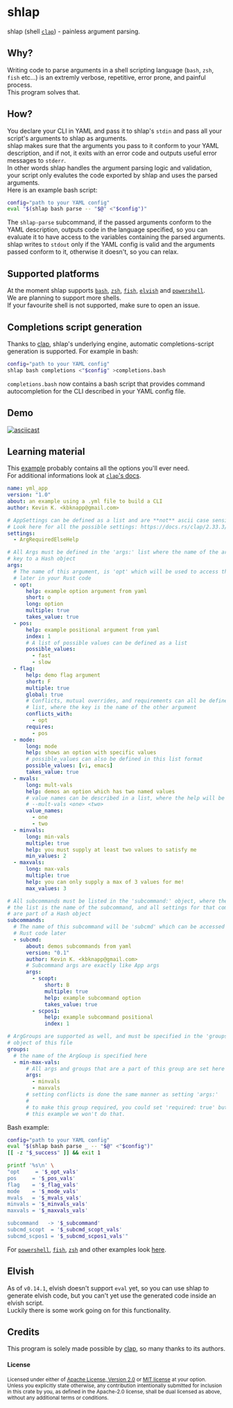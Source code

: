 # shlap

shlap (shell [`clap`][clap]) - painless argument parsing.

## Why?

Writing code to parse arguments in a shell scripting language (`bash`, `zsh`,
`fish` etc...) is an extremly verbose, repetitive, error prone, and painful
process.  
This program solves that.

## How?

You declare your CLI in YAML and pass it to shlap's `stdin` and pass all your
script's arguments to shlap as arguments.  
shlap makes sure that the arguments you pass to it conform to your YAML
description, and if not, it exits with an error code and outputs useful error
messages to `stderr`.  
In other words shlap handles the argument parsing logic and validation, your
script only evalutes the code exported by shlap and uses the parsed arguments.  
Here is an example bash script:

```bash
config="path to your YAML config"
eval "$(shlap bash parse -- "$@" <"$config")"
```

The `shlap-parse` subcommand, if the passed arguments conform to the YAML
description, outputs code in the language specified, so you can evaluate it to
have access to the variables containing the parsed arguments.  
shlap writes to `stdout` only if the YAML config is valid and the arguments
passed conform to it, otherwise it doesn't, so you can relax.

## Supported platforms

At the moment shlap supports <a href="examples/bash">`bash`</a>, <a
href="examples/zsh">`zsh`</a>, <a href="examples/fish">`fish`</a>, <a
href="examples/elvish">`elvish`</a> and <a
href="examples/pwsh">`powershell`</a>.  
We are planning to support more shells.  
If your favourite shell is not supported, make sure to open an issue.

## Completions script generation

Thanks to [clap](#clap), shlap's underlying engine, automatic
completions-script generation is supported.
For example in bash:

```bash
config="path to your YAML config"
shlap bash completions <"$config" >completions.bash
```

`completions.bash` now contains a bash script that provides command
autocompletion for the CLI described in your YAML config file.

## Demo

[![asciicast](https://asciinema.org/a/357515.svg)](https://asciinema.org/a/357515)

## Learning material

This
[example](https://github.com/clap-rs/clap/blob/v2.33.1/examples/17_yaml.yml)
probably contains all the options you'll ever need.  
For additional informations look at [`clap`'s docs](https://docs.rs/clap/2.33.3/clap).

```yaml
name: yml_app
version: "1.0"
about: an example using a .yml file to build a CLI
author: Kevin K. <kbknapp@gmail.com>

# AppSettings can be defined as a list and are **not** ascii case sensitive
# Look here for all the possible settings: https://docs.rs/clap/2.33.3/clap/enum.AppSettings.html
settings:
  - ArgRequiredElseHelp

# All Args must be defined in the 'args:' list where the name of the arg, is the
# key to a Hash object
args:
  # The name of this argument, is 'opt' which will be used to access the value
  # later in your Rust code
  - opt:
      help: example option argument from yaml
      short: o
      long: option
      multiple: true
      takes_value: true
  - pos:
      help: example positional argument from yaml
      index: 1
      # A list of possible values can be defined as a list
      possible_values:
        - fast
        - slow
  - flag:
      help: demo flag argument
      short: F
      multiple: true
      global: true
      # Conflicts, mutual overrides, and requirements can all be defined as a
      # list, where the key is the name of the other argument
      conflicts_with:
        - opt
      requires:
        - pos
  - mode:
      long: mode
      help: shows an option with specific values
      # possible_values can also be defined in this list format
      possible_values: [vi, emacs]
      takes_value: true
  - mvals:
      long: mult-vals
      help: demos an option which has two named values
      # value names can be described in a list, where the help will be shown
      # --mult-vals <one> <two>
      value_names:
        - one
        - two
  - minvals:
      long: min-vals
      multiple: true
      help: you must supply at least two values to satisfy me
      min_values: 2
  - maxvals:
      long: max-vals
      multiple: true
      help: you can only supply a max of 3 values for me!
      max_values: 3

# All subcommands must be listed in the 'subcommand:' object, where the key to
# the list is the name of the subcommand, and all settings for that command are
# are part of a Hash object
subcommands:
  # The name of this subcommand will be 'subcmd' which can be accessed in your
  # Rust code later
  - subcmd:
      about: demos subcommands from yaml
      version: "0.1"
      author: Kevin K. <kbknapp@gmail.com>
      # Subcommand args are exactly like App args
      args:
        - scopt:
            short: B
            multiple: true
            help: example subcommand option
            takes_value: true
        - scpos1:
            help: example subcommand positional
            index: 1

# ArgGroups are supported as well, and must be specified in the 'groups:'
# object of this file
groups:
  # the name of the ArgGoup is specified here
  - min-max-vals:
      # All args and groups that are a part of this group are set here
      args:
        - minvals
        - maxvals
      # setting conflicts is done the same manner as setting 'args:'
      #
      # to make this group required, you could set 'required: true' but for
      # this example we won't do that.
```

Bash example:

```bash
config="path to your YAML config"
eval "$(shlap bash parse _ -- "$@" <"$config")"
[[ -z "$_success" ]] && exit 1

printf '%s\n' \
"opt     = '$_opt_vals'
pos     = '$_pos_vals'
flag    = '$_flag_vals'
mode    = '$_mode_vals'
mvals   = '$_mvals_vals'
minvals = '$_minvals_vals'
maxvals = '$_maxvals_vals'

subcommand   -> '$_subcommand'
subcmd_scopt  = '$_subcmd_scopt_vals'
subcmd_scpos1 = '$_subcmd_scpos1_vals'"
```

For <a href="examples/pwsh">`powershell`</a>, <a
href="examples/fish">`fish`</a>, <a href="examples/zsh">`zsh`</a> and other
examples look <a href="examples">here</a>.

## Elvish

As of `v0.14.1`, elvish doesn't support `eval` yet, so you can use shlap to
generate elvish code, but you can't yet use the generated code inside an
elvish script.  
Luckily there is some work going on for this functionality.

## Credits

This program is solely made possible by [clap](#clap), so many thanks to its
authors.

#### License

<sup>
Licensed under either of <a href="LICENSE-APACHE">Apache License, Version
2.0</a> or <a href="LICENSE-MIT">MIT license</a> at your option.
</sup>

<br>

<sub>
Unless you explicitly state otherwise, any contribution intentionally submitted
for inclusion in this crate by you, as defined in the Apache-2.0 license, shall
be dual licensed as above, without any additional terms or conditions.
</sub>

[clap]: https://github.com/clap-rs/clap
